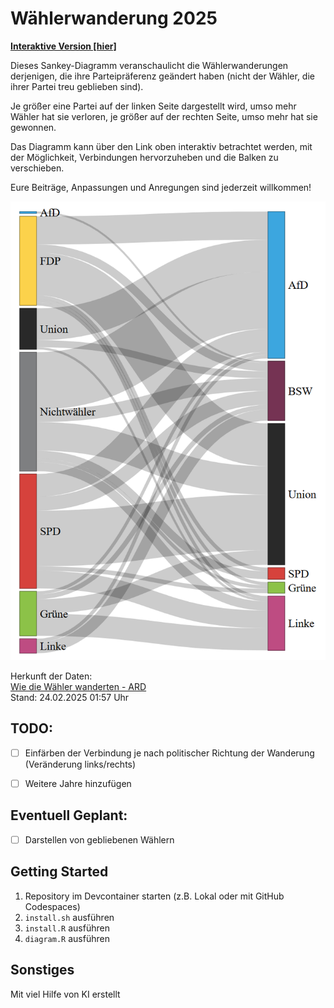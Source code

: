 # Wählerwanderung 2025


[**Interaktive Version [hier]**](https://davidbeh.github.io/politikdiagramme/)

Dieses Sankey-Diagramm veranschaulicht die Wählerwanderungen derjenigen, die ihre Parteipräferenz geändert haben
(nicht der Wähler, die ihrer Partei treu geblieben sind).

Je größer eine Partei auf der linken Seite dargestellt wird, umso mehr Wähler hat sie verloren,
je größer auf der rechten Seite, umso mehr hat sie gewonnen.

Das Diagramm kann über den Link oben interaktiv betrachtet werden, mit der Möglichkeit, Verbindungen hervorzuheben und die Balken zu verschieben.

Eure Beiträge, Anpassungen und Anregungen sind jederzeit willkommen!

![Sankey-Diagram der Wanderung](wandel.png)


Herkunft der Daten:\
[Wie die Wähler wanderten - ARD](https://www.tagesschau.de/wahl/archiv/2025-02-23-BT-DE/analyse-wanderung.shtml)\
Stand: 24.02.2025 01:57 Uhr

## TODO:

- [ ] Einfärben der Verbindung je nach politischer Richtung der Wanderung (Veränderung links/rechts)
- [ ] Weitere Jahre hinzufügen


## Eventuell Geplant:

- [ ] Darstellen von gebliebenen Wählern


## Getting Started

1. Repository im Devcontainer starten (z.B. Lokal oder mit GitHub Codespaces)
2. `install.sh` ausführen
3. `install.R` ausführen
4. `diagram.R` ausführen

## Sonstiges

Mit viel Hilfe von KI erstellt